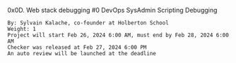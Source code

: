  0x0D. Web stack debugging #0
DevOps SysAdmin Scripting Debugging

    By: Sylvain Kalache, co-founder at Holberton School
    Weight: 1
    Project will start Feb 26, 2024 6:00 AM, must end by Feb 28, 2024 6:00 AM
    Checker was released at Feb 27, 2024 6:00 PM
    An auto review will be launched at the deadline
